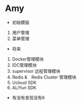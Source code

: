 # Amy

- 初始模版
1. 用户管理
2. 菜单管理


- 将来
1. Docker管理模块
2. IDC管理模块
3. supervisor 远程管理模块
4. Redis &　Redis Cluster 管理模块
5. Ucloud SDK
7. ALiYun SDK

- 有没有发现没有6